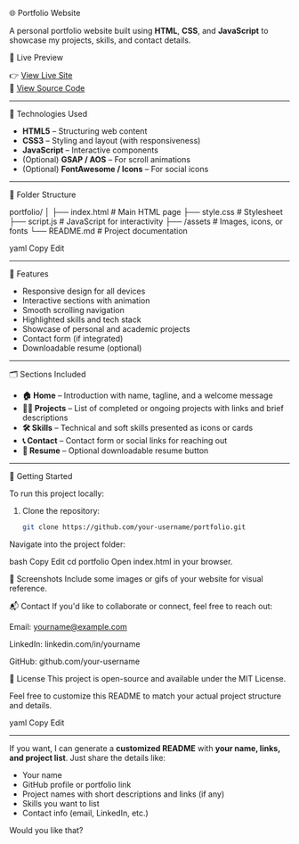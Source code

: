 🌐 Portfolio Website

A personal portfolio website built using **HTML**, **CSS**, and **JavaScript** to showcase my projects, skills, and contact details.

🔗 Live Preview

👉 [View Live Site](https://your-portfolio-link.com)  
📁 [View Source Code](https://github.com/your-username/portfolio)

---

🧰 Technologies Used

- **HTML5** – Structuring web content
- **CSS3** – Styling and layout (with responsiveness)
- **JavaScript** – Interactive components
- (Optional) **GSAP / AOS** – For scroll animations
- (Optional) **FontAwesome / Icons** – For social icons

---

📁 Folder Structure

portfolio/
│
├── index.html # Main HTML page
├── style.css # Stylesheet
├── script.js # JavaScript for interactivity
├── /assets # Images, icons, or fonts
└── README.md # Project documentation

yaml
Copy
Edit

---

🧩 Features

- Responsive design for all devices
- Interactive sections with animation
- Smooth scrolling navigation
- Highlighted skills and tech stack
- Showcase of personal and academic projects
- Contact form (if integrated)
- Downloadable resume (optional)

---

🗂️ Sections Included

- **🏠 Home** – Introduction with name, tagline, and a welcome message
- **👨‍💻 Projects** – List of completed or ongoing projects with links and brief descriptions
- **🛠️ Skills** – Technical and soft skills presented as icons or cards
- **📞 Contact** – Contact form or social links for reaching out
- **📄 Resume** – Optional downloadable resume button

---

🚀 Getting Started

To run this project locally:

1. Clone the repository:
   ```bash
   git clone https://github.com/your-username/portfolio.git
Navigate into the project folder:

bash
Copy
Edit
cd portfolio
Open index.html in your browser.

📸 Screenshots
Include some images or gifs of your website for visual reference.

📬 Contact
If you'd like to collaborate or connect, feel free to reach out:

Email: yourname@example.com

LinkedIn: linkedin.com/in/yourname

GitHub: github.com/your-username

📌 License
This project is open-source and available under the MIT License.

Feel free to customize this README to match your actual project structure and details.

yaml
Copy
Edit

---

If you want, I can generate a **customized README** with **your name, links, and project list**. Just share the details like:

- Your name
- GitHub profile or portfolio link
- Project names with short descriptions and links (if any)
- Skills you want to list
- Contact info (email, LinkedIn, etc.)

Would you like that?
